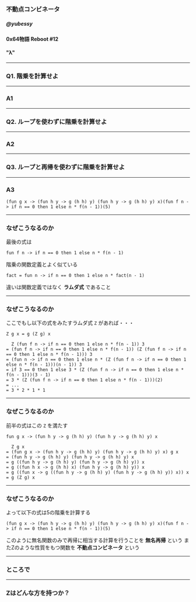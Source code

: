<!-- $theme: gaia -->

### 不動点コンビネータ

##### @yubessy

#### 0x64物語 Reboot #12

#### "λ"

---

### Q1. 階乗を計算せよ

---

### A1

---

### Q2. ループを使わずに階乗を計算せよ

---

### A2

---

### Q3. ループと再帰を使わずに階乗を計算せよ

---

### A3

```
(fun g x -> (fun h y -> g (h h) y) (fun h y -> g (h h) y) x)(fun f n -> if n == 0 then 1 else n * f(n - 1))(5)
```

---

### なぜこうなるのか

最後の式は

`fun f n -> if n == 0 then 1 else n * f(n - 1)`

階乗の関数定義とよく似ている

`fact = fun n -> if n == 0 then 1 else n * fact(n - 1)`

違いは関数定義ではなく **ラムダ式** であること

---

### なぜこうなるのか

ここでもし以下の式をみたすラムダ式 `Z` があれば・・・

`Z g x = g (Z g) x`

```
  Z (fun f n -> if n == 0 then 1 else n * f(n - 1)) 3
= (fun f n -> if n == 0 then 1 else n * f(n - 1)) (Z (fun f n -> if n == 0 then 1 else n * f(n - 1))) 3
= (fun n -> if n == 0 then 1 else n * (Z (fun f n -> if n == 0 then 1 else n * f(n - 1)))(n - 1)) 3
= if 3 == 0 then 1 else 3 * (Z (fun f n -> if n == 0 then 1 else n * f(n - 1)))(3 - 1)
= 3 * (Z (fun f n -> if n == 0 then 1 else n * f(n - 1)))(2)
= ...
= 3 * 2 * 1 * 1
```

---

### なぜこうなるのか

前半の式はこの `Z` を満たす

`fun g x -> (fun h y -> g (h h) y) (fun h y -> g (h h) y) x`

```
  Z g x
= (fun g x -> (fun h y -> g (h h) y) (fun h y -> g (h h) y) x) g x
= (fun h y -> g (h h) y) (fun h y -> g (h h) y) x
= g ((fun h y -> g (h h) y) (fun h y -> g (h h) y)) x
= g ((fun h x -> g (h h) x) (fun h y -> g (h h) y)) x
= g ((fun x -> g ((fun h y -> g (h h) y) (fun h y -> g (h h) y)) x)) x
= g (Z g) x
```

---

### なぜこうなるのか

よって以下の式は5の階乗を計算する

```
(fun g x -> (fun h y -> g (h h) y) (fun h y -> g (h h) y) x)(fun f n -> if n == 0 then 1 else n * f(n - 1))(5)
```

このように無名関数のみで再帰に相当する計算を行うことを **無名再帰** という
またZのような性質をもつ関数を **不動点コンビネータ** という

---

### ところで

---

### Zはどんな方を持つか？


